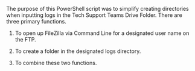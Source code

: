 The purpose of this PowerShell script was to simplify creating directories when inputting logs in the Tech Support Teams Drive Folder. There are three primary functions.

1) To open up FileZilla via Command Line for a designated user name on the FTP.

2) To create a folder in the designated logs directory. 

3) To combine these two functions.